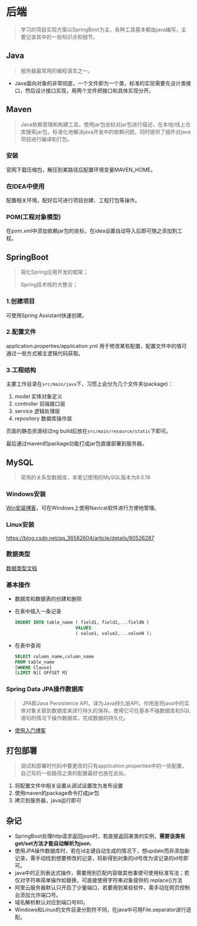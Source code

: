 # 后端

> 学习的项目实现方案以SpringBoot为主，各种工具基本都由java编写，主要记录其中的一些知识点和细节。

## Java

> 服务器最常用的编程语言之一。

* Java面向对象的非常彻底，一个文件即为一个类，标准的实现需要先设计类接口，然后设计接口实现，用两个文件把接口和具体实现分开。

## Maven

> Java依赖管理和构建工具，使用jar包坐标对jar包进行描述，在本地/线上仓库搜索jar包，标准化地解决java开发中的依赖问题。同时提供了插件对java项目进行编译和打包。

### 安装

官网下载压缩包，解压到某路径后配置环境变量MAVEN_HOME。

### 在IDEA中使用

配置相关环境，配好后可进行项目创建、工程打包等操作。

### POM(工程对象模型)

在pom.xml中添加依赖jar包的坐标，在idea设置自动导入后即可随之添加到工程。

## SpringBoot

> 简化Spring应用开发的框架；
>
> Spring技术栈的大整合；

### 1.创建项目

可使用Spring Assistant快速创建。

### 2.配置文件

application.properties/application.yml 用于修改某些配置，配置文件中的值可通过一些方式被主逻辑代码获取。

### 3.工程结构

主要工作目录在`src/main/java`下，习惯上会分为几个文件夹(package)：

1. model 实体对象定义
2. controller 前端接口层
3. service 逻辑处理层
4. repository 数据库操作层

页面的静态资源经过ng build后放在`src/main/resource/static`下即可。

最后通过maven的package功能打成jar包直接部署到服务器。

## MySQL

> 常用的关系型数据库，本笔记使用的MySQL版本为8.0.19

### Windows安装

[Win安装博客](https://www.jianshu.com/p/cd3703d9eda7)，可在Windows上使用Navicat软件进行方便地管理。

### Linux安装

https://blog.csdn.net/qq_36582604/article/details/80526287

### 数据类型

[数据类型文档](https://www.runoob.com/mysql/mysql-data-types.html)

### 基本操作

* 数据库和数据表的创建和删除

* 在表中插入一条记录 

  ```sql
  INSERT INTO table_name ( field1, field2,...fieldN )
                         VALUES
                         ( value1, value2,...valueN );
  ```

* 在表中查询

  ```sql
  SELECT column_name,column_name
  FROM table_name
  [WHERE Clause]
  [LIMIT N][ OFFSET M]
  ```

### Spring Data JPA操作数据库

> ​	JPA即Java Persistence API，译为Java持久层API。作用是将java中的实体对象关联到数据库来进行持久的保存。使用它可在基本不碰数据库和SQL语句的情况下操作数据库，完成数据的持久化。

* [使用入门博客](https://blog.csdn.net/pengjunlee/article/details/80038677#%E4%BD%BF%E7%94%A8Spring%20Data%20JPA%E6%8E%A5%E5%8F%A3%EF%BC%88%E6%96%B9%E5%BC%8F%E4%B8%80%EF%BC%89)

## 打包部署

> 调试和部署时代码中要更改的只有application.properties中的一些配置，自己写的一些路径之类的配置最好也放在此处。

1. 将配置文件中相关设置从调试设置改为发布设置
2. 使用maven的package命令打成jar包
3. 拷贝到服务器，java运行即可

## 杂记

* SpringBoot处理http请求返回json时，若直接返回某类的实例，**需要该类有get/set方法才能自动解析为json.**
* 使用JPA操作数据库时，若在id主键自动生成的情况下，想update而非添加新记录，需手动找到想要修改的记录，将新得到对象的id号改为该记录的id号即可。
* java中的正则表达式操作，需要用到匹配内容做其他事使可使用标准写法；若仅对字符串简单操作如替换，可直接使用字符串对象提供的.replace()方法
* 阿里云服务器默认只开启了少量端口，若要用到某些软件，需手动在网页控制台添加允许端口号。
* 域名解析默认对应到端口号80。
* Windows和Linux的文件目录分割符不同，在java中可用File.separator进行适配。